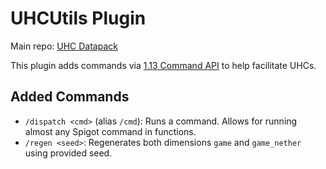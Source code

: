 # UHCUtils Plugin

Main repo: [UHC Datapack](https://github.com/Bazinga9000/UHC-datapack)

This plugin adds commands via [1.13 Command API](https://github.com/JorelAli/1.13-Command-API) to help facilitate UHCs.

## Added Commands

* `/dispatch <cmd>` (alias `/cmd`): Runs a command. Allows for running almost any Spigot command in functions.
* `/regen <seed>`: Regenerates both dimensions `game` and `game_nether` using provided seed.

